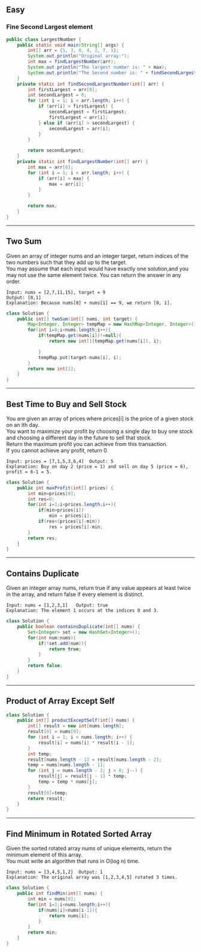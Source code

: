## Easy
### Fine Second Largest element

```java
public class LargestNumber {
    public static void main(String[] args) {
        int[] arr = {5, 3, 8, 4, 2, 7, 1};
        System.out.println("Original array:");
        int max = findLargestNumber(arr);
        System.out.println("The largest number is: " + max);
        System.out.println("The Second number is: " + findSecondLargestNumber(arr));
    }
    private static int findSecondLargestNumber(int[] arr) {
        int firstLargest = arr[0];
        int secondLargest = 0;
        for (int i = 1; i < arr.length; i++) {
            if (arr[i] > firstLargest) {
                secondLargest = firstLargest;
                firstLargest = arr[i];
            } else if (arr[i] > secondLargest) {
                secondLargest = arr[i];
            }
        }

        return secondLargest;
    }
    private static int findLargestNumber(int[] arr) {
        int max = arr[0];
        for (int i = 1; i < arr.length; i++) {
            if (arr[i] > max) {
                max = arr[i];
            }
        }

        return max;
    }
}

```
---
## Two Sum
Given an array of integer nums and an integer target, return indices of the two numbers such that they add up to the target.  
You may assume that each input would have exactly one solution,and you may not use the same element twice.
You can return the answer in any order.
```
Input: nums = [2,7,11,15], target = 9  
Output: [0,1]  
Explanation: Because nums[0] + nums[1] == 9, we return [0, 1].  
```
```java
class Solution {
    public int[] twoSum(int[] nums, int target) {
        Map<Integer, Integer> tempMap = new HashMap<Integer, Integer>();
        for(int i=0;i<nums.length;i++){
            if(tempMap.get(nums[i])!=null){
                return new int[]{tempMap.get(nums[i]), i};

            }
            tempMap.put(target-nums[i], i);
        }
        return new int[2];
    }
}
```
---
## Best Time to Buy and Sell Stock
You are given an array of prices where prices[i] is the price of a given stock on an ith day.  
You want to maximize your profit by choosing a single day to buy one stock and choosing a different day in the future to sell that stock.  
Return the maximum profit you can achieve from this transaction.  
If you cannot achieve any profit, return 0

```
Input: prices = [7,1,5,3,6,4]  Output: 5  
Explanation: Buy on day 2 (price = 1) and sell on day 5 (price = 6),  profit = 6-1 = 5.  
```
```java
class Solution {
    public int maxProfit(int[] prices) {
        int min=prices[0];
        int res=0;
        for(int i=1;i<prices.length;i++){
            if(min>prices[i])
                min = prices[i];
            if(res<(prices[i]-min))
                res = prices[i]-min;    
        }
        return res;
    }
}
```
--- 
## Contains Duplicate
Given an integer array nums, return true if any value appears at least twice in the array, and return false if every element is distinct.  
 
```
Input: nums = [1,2,3,1]   Output: true  
Explanation: The element 1 occurs at the indices 0 and 3.  
```
```java
class Solution {
    public boolean containsDuplicate(int[] nums) {
        Set<Integer> set = new HashSet<Integer>();
        for(int num:nums){
            if(!set.add(num)){
                return true;
            }
        }
        return false;       
    }
}
```

---
## Product of Array Except Self

```java
class Solution {
    public int[] productExceptSelf(int[] nums) {
        int[] result = new int[nums.length];
        result[0] = nums[0];
        for (int i = 1; i < nums.length; i++) {
            result[i] = nums[i] * result[i - 1];
        }
        int temp;
        result[nums.length - 1] = result[nums.length - 2];
        temp = nums[nums.length - 1];
        for (int j = nums.length - 2; j > 0; j--) {
            result[j] = result[j - 1] * temp;
            temp = temp * nums[j];
        }
        result[0]=temp;
        return result;
    }
}
```
---
## Find Minimum in Rotated Sorted Array
Given the sorted rotated array nums of unique elements, return the minimum element of this array.  
You must write an algorithm that runs in O(log n) time.  
```
Input: nums = [3,4,5,1,2]  Output: 1  
Explanation: The original array was [1,2,3,4,5] rotated 3 times.  
```
```java
class Solution {
    public int findMin(int[] nums) {
        int min = nums[0];
        for(int i=1;i<nums.length;i++){
            if(nums[i]<nums[i-1]){
                return nums[i];
            }
        }
        return min;
    }
}
```
